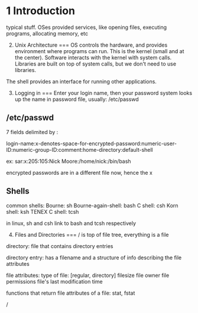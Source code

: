 1 Introduction
===
typical stuff.  OSes provided services, like opening files, executing programs, allocating memory, etc

2. Unix Architecture
===
OS controls the hardware, and provides environment where programs can run.
This is the kernel (small and at the center). Software interacts with the kernel with system calls.  Libraries are built on top of system calls, but we don't need to use libraries.

The shell provides an interface for running other applications.

3. Logging in
===
Enter your login name, then your password
system looks up the name in password file, usually: /etc/passwd

/etc/passwd
---
7 fields delimited by :

login-name:x-denotes-space-for-encrypted-password:numeric-user-ID:numeric-group-ID:comment:home-directory:default-shell

ex: sar\:x\:205:105:Nick Moore:/home/nick:/bin/bash

encrypted passwords are in a different file now, hence the x

Shells
---
common shells:
  Bourne:               sh
  Bourne-again-shell:   bash
  C shell:              csh
  Korn shell:           ksh
  TENEX C shell:        tcsh
  
  in linux, sh and csh link to bash and tcsh respectively
  
4. Files and Directories
===
/ is top of file tree, everything is a file

directory:
    file that contains directory entries
    
directory entry:
    has a filename and a structure of info describing the file attributes
    
file attributes:
    type of file: [regular, directory]
    filesize
    file owner
    file permissions
    file's last modification time
    
functions that return file attributes of a file:
    stat, fstat
    
/    
